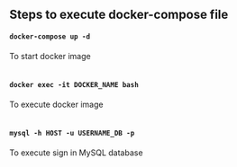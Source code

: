 ## Steps to execute docker-compose file

#### `docker-compose up -d`
To start docker image<br/><br/>
#### `docker exec -it DOCKER_NAME bash`
To execute docker image<br/><br/>
#### `mysql -h HOST -u USERNAME_DB -p`
To execute sign in MySQL database<br/><br/>
